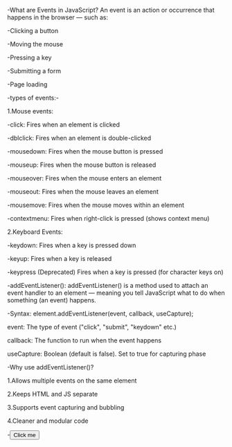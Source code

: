 -What are Events in JavaScript?
An event is an action or occurrence that happens in the browser — such as:

-Clicking a button

-Moving the mouse

-Pressing a key

-Submitting a form

-Page loading

-types of events:-

1.Mouse events:

-click:	Fires when an element is clicked

-dblclick: Fires when an element is double-clicked

-mousedown:	Fires when the mouse button is pressed

-mouseup: Fires when the mouse button is released

-mouseover:	Fires when the mouse enters an element

-mouseout: Fires when the mouse leaves an element

-mousemove:	Fires when the mouse moves within an element

-contextmenu: Fires when right-click is pressed (shows context menu)

2.Keyboard Events:

-keydown: Fires when a key is pressed down

-keyup:	Fires when a key is released

-keypress	(Deprecated) Fires when a key is pressed (for character keys on)

-addEventListener():
addEventListener() is a method used to attach an event handler to an element — meaning you tell JavaScript what to do when something (an event) happens.

-Syntax:
element.addEventListener(event, callback, useCapture);

event: The type of event ("click", "submit", "keydown" etc.)

callback: The function to run when the event happens

useCapture:	Boolean (default is false). Set to true for capturing phase


-Why use addEventListener()?

1.Allows multiple events on the same element

2.Keeps HTML and JS separate

3.Supports event capturing and bubbling

4.Cleaner and modular code

-<button id="btn">Click me</button>

<script>
  const button = document.getElementById("btn");

  button.addEventListener("click", function () {
    alert("Button clicked!");
  });
</script>







